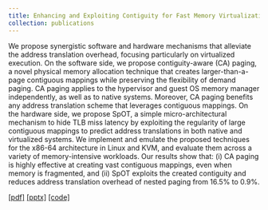 ```yaml
---
title: Enhancing and Exploiting Contiguity for Fast Memory Virtualization
collection: publications
---
```


We propose synergistic software and hardware mechanisms that alleviate the address translation overhead, focusing particularly on virtualized execution.
On the software side, we propose contiguity-aware (CA) paging, a novel physical memory allocation technique that creates larger-than-a-page contiguous mappings while preserving the flexibility of demand paging. 
CA paging applies to the hypervisor and guest OS memory manager independently, as well as to native systems. 
Moreover, CA paging benefits any address translation scheme that leverages contiguous mappings.
On the hardware side, we propose SpOT, a simple micro-architectural mechanism to hide TLB miss latency by exploiting the regularity of large contiguous mappings to predict address translations
in both native and virtualized systems.
We implement and emulate the proposed techniques for the x86-64 architecture in Linux and KVM, and evaluate them across a variety of memory-intensive workloads. Our results show that: (i) CA paging is highly effective at creating vast contiguous mappings,
even when memory is fragmented, and (ii) SpOT exploits the created contiguity and reduces address translation overhead of nested paging from 16.5% to 0.9%.


[[pdf]](https://cslab.ece.ntua.gr/~xalverti/papers/isca20_enhancing_and_exploiting_contiguity.pdf) [[pptx]](https://cslab.ece.ntua.gr/~xalverti/papers/isca20_enhancing_and_exploiting_contiguity.pptx) [[code]](www.github.com/cslab-ntua/contiguity-isca2020.git) 
